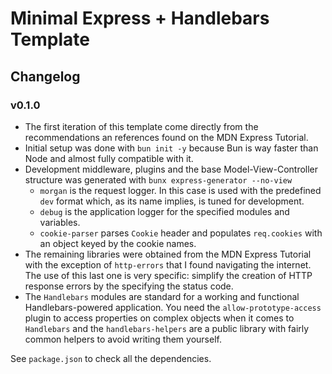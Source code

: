 # Minimal Express + Handlebars Template

## Changelog
### **v0.1.0**
- The first iteration of this template come directly from the recommendations an references found on the MDN Express Tutorial.
- Initial setup was done with `bun init -y` because Bun is way faster than Node and almost fully compatible with it.
- Development middleware, plugins and the base Model-View-Controller structure was generated with `bunx express-generator --no-view`
  - `morgan` is the request logger. In this case is used with the predefined `dev` format which, as its name implies, is tuned for development.
  - `debug` is the application logger for the specified modules and variables.
  - `cookie-parser` parses `Cookie` header and populates `req.cookies` with an object keyed by the cookie names.
- The remaining libraries were obtained from the MDN Express Tutorial with the exception of `http-errors` that I found navigating the internet. The use of this last one is very specific: simplify the creation of HTTP response errors by the specifying the status code.
- The `Handlebars` modules are standard for a working and functional Handlebars-powered application. You need the `allow-prototype-access` plugin to access properties on complex objects when it comes to `Handlebars` and the `handlebars-helpers` are a public library with fairly common helpers to avoid writing them yourself.

See `package.json` to check all the dependencies.
